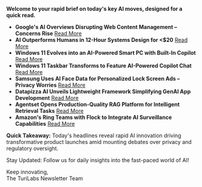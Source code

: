 **Welcome to your rapid brief on today's key AI moves, designed for a quick read.**

- **Google's AI Overviews Disrupting Web Content Management – Concerns Rise** [Read More](https://arstechnica.com/ai/2025/10/inside-the-web-infrastructure-revolt-over-googles-ai-overviews/)
- **AI Outperforms Humans in 12-Hour Systems Design for <$20** [Read More](https://www.sigops.org/2025/barbarians-at-the-gate-how-ai-is-upending-systems-research/)
- **Windows 11 Evolves into an AI-Powered Smart PC with Built-In Copilot** [Read More](https://blogs.windows.com/windowsexperience/2025/10/16/making-every-windows-11-pc-an-ai-pc/)
- **Windows 11 Taskbar Transforms to Feature AI-Powered Copilot Chat** [Read More](https://www.windowscentral.com/microsoft/windows-11/microsoft-integrates-copilot-with-the-taskbar-on-windows-11-the-search-box-is-now-an-ai-chat-box)
- **Samsung Uses AI Face Data for Personalized Lock Screen Ads – Privacy Worries** [Read More](https://arstechnica.com/gadgets/2025/06/samsung-teams-up-with-glance-to-use-your-face-in-ai-generated-lock-screen-ads/)
- **Datapizza AI Unveils Lightweight Framework Simplifying GenAI App Development** [Read More](https://github.com/datapizza-labs/datapizza-ai)
- **Agentset Opens Production-Quality RAG Platform for Intelligent Retrieval Tasks** [Read More](https://github.com/agentset-ai/agentset)
- **Amazon's Ring Teams with Flock to Integrate AI Surveillance Capabilities** [Read More](https://techcrunch.com/2025/10/16/amazons-ring-to-partner-with-flock-a-network-of-ai-cameras-used-by-ice-feds-and-police/)

**Quick Takeaway:** Today's headlines reveal rapid AI innovation driving transformative product launches amid mounting debates over privacy and regulatory oversight.

Stay Updated: Follow us for daily insights into the fast-paced world of AI! 

Keep innovating,  
The TuriLabs Newsletter Team